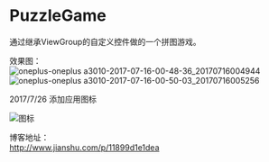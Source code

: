 # PuzzleGame  
通过继承ViewGroup的自定义控件做的一个拼图游戏。

效果图：  
![oneplus-oneplus a3010-2017-07-16-00-48-36_20170716004944](https://user-images.githubusercontent.com/19148112/28248996-a4cf2772-6a80-11e7-9776-800a2f5803bc.gif)
![oneplus-oneplus a3010-2017-07-16-00-50-03_20170716005256](https://user-images.githubusercontent.com/19148112/28248997-a66f7488-6a80-11e7-8877-de45332f685c.gif)    

2017/7/26 添加应用图标   

![图标](https://user-images.githubusercontent.com/19148112/28603105-bcb32962-71f4-11e7-805d-db8546f1988f.png)  

博客地址：  
http://www.jianshu.com/p/11899d1e1dea  
